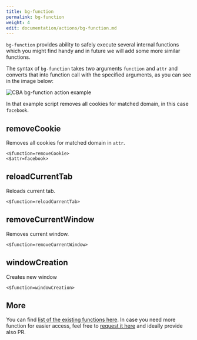 ```yaml
---
title: bg-function
permalink: bg-function
weight: 4
edit: documentation/actions/bg-function.md
---
```


`bg-function` provides ability to safely execute several internal functions
which you might find handy and in future we will add some more similar
functions.

The syntax of `bg-function` takes two arguments `function` and `attr` and
converts that into function call with the specified arguments, as you can see in
the image below:

![CBA bg-function action example](/images/extension/actions/bg-function.jpg)

In that example script removes all cookies for matched domain, in this case
`facebook`.

## removeCookie

Removes all cookies for matched domain in `attr`.

<div data-example="bg-function">

```
<$function=removeCookie>
<$attr=facebook>
```
</div>

## reloadCurrentTab

Reloads current tab.

<div data-example="bg-function">

```
<$function=reloadCurrentTab>
```
</div>


## removeCurrentWindow

Removes current window.

<div data-example="bg-function">

```
<$function=removeCurrentWindow>
```
</div>

## windowCreation

Creates new window

<div data-example="bg-function">

```
<$function=windowCreation>
```
</div>

## More

You can find [list of the existing functions
here](https://github.com/browser-automation/cba/blob/master/src/js/background/bg_function.js).
In case you need more function for easier access, feel free to [request it
here](https://github.com/browser-automation/cba/issues) and ideally provide also
PR.
